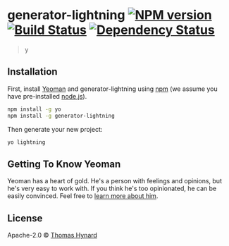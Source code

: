 # generator-lightning [![NPM version][npm-image]][npm-url] [![Build Status][travis-image]][travis-url] [![Dependency Status][daviddm-image]][daviddm-url]
> y

## Installation

First, install [Yeoman](http://yeoman.io) and generator-lightning using [npm](https://www.npmjs.com/) (we assume you have pre-installed [node.js](https://nodejs.org/)).

```bash
npm install -g yo
npm install -g generator-lightning
```

Then generate your new project:

```bash
yo lightning
```

## Getting To Know Yeoman

Yeoman has a heart of gold. He&#39;s a person with feelings and opinions, but he&#39;s very easy to work with. If you think he&#39;s too opinionated, he can be easily convinced. Feel free to [learn more about him](http://yeoman.io/).

## License

Apache-2.0 © [Thomas Hynard]()


[npm-image]: https://badge.fury.io/js/generator-lightning.svg
[npm-url]: https://npmjs.org/package/generator-lightning
[travis-image]: https://travis-ci.org/ctm/generator-lightning.svg?branch=master
[travis-url]: https://travis-ci.org/ctm/generator-lightning
[daviddm-image]: https://david-dm.org/ctm/generator-lightning.svg?theme=shields.io
[daviddm-url]: https://david-dm.org/ctm/generator-lightning
